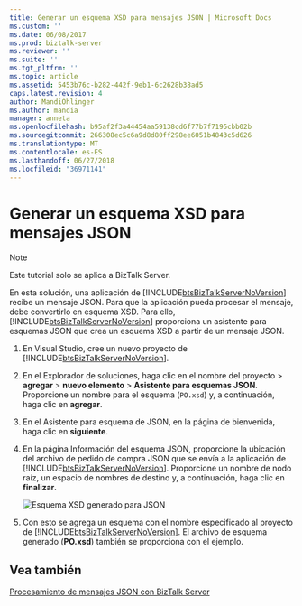 ```yaml
---
title: Generar un esquema XSD para mensajes JSON | Microsoft Docs
ms.custom: ''
ms.date: 06/08/2017
ms.prod: biztalk-server
ms.reviewer: ''
ms.suite: ''
ms.tgt_pltfrm: ''
ms.topic: article
ms.assetid: 5453b76c-b282-442f-9eb1-6c2628b38ad5
caps.latest.revision: 4
author: MandiOhlinger
ms.author: mandia
manager: anneta
ms.openlocfilehash: b95af2f3a44454aa59138cd6f77b7f7195cbb02b
ms.sourcegitcommit: 266308ec5c6a9d8d80ff298ee6051b4843c5d626
ms.translationtype: MT
ms.contentlocale: es-ES
ms.lasthandoff: 06/27/2018
ms.locfileid: "36971141"
---
```

# <a name="generate-an-xsd-schema-for-json-message"></a>Generar un esquema XSD para mensajes JSON
> [!NOTE]
>  Este tutorial solo se aplica a BizTalk Server.  
  
 En esta solución, una aplicación de [!INCLUDE[btsBizTalkServerNoVersion](../includes/btsbiztalkservernoversion-md.md)] recibe un mensaje JSON. Para que la aplicación pueda procesar el mensaje, debe convertirlo en esquema XSD. Para ello, [!INCLUDE[btsBizTalkServerNoVersion](../includes/btsbiztalkservernoversion-md.md)] proporciona un asistente para esquemas JSON que crea un esquema XSD a partir de un mensaje JSON.  
  
1. En Visual Studio, cree un nuevo proyecto de [!INCLUDE[btsBizTalkServerNoVersion](../includes/btsbiztalkservernoversion-md.md)].  
  
2. En el Explorador de soluciones, haga clic en el nombre del proyecto > **agregar** > **nuevo elemento** > **Asistente para esquemas JSON**. Proporcione un nombre para el esquema (`PO.xsd`) y, a continuación, haga clic en **agregar**.  
  
3. En el Asistente para esquema de JSON, en la página de bienvenida, haga clic en **siguiente**.  
  
4. En la página Información del esquema JSON, proporcione la ubicación del archivo de pedido de compra JSON que se envía a la aplicación de [!INCLUDE[btsBizTalkServerNoVersion](../includes/btsbiztalkservernoversion-md.md)]. Proporcione un nombre de nodo raíz, un espacio de nombres de destino y, a continuación, haga clic en **finalizar**.  
  
    ![Esquema XSD generado para JSON](../core/media/btsjson-wizard.png "BTSJSON_Wizard")  
  
5. Con esto se agrega un esquema con el nombre especificado al proyecto de [!INCLUDE[btsBizTalkServerNoVersion](../includes/btsbiztalkservernoversion-md.md)]. El archivo de esquema generado (**PO.xsd**) también se proporciona con el ejemplo.  
  
## <a name="see-also"></a>Vea también  
 [Procesamiento de mensajes JSON con BizTalk Server](../core/processing-json-messages-using-biztalk-server.md)